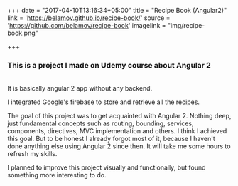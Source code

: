 +++
date = "2017-04-10T13:16:34+05:00"
title = "Recipe Book (Angular2)"
link = 'https://belamov.github.io/recipe-book/'
source = 'https://github.com/belamov/recipe-book'
imagelink = "img/recipe-book.png"

+++

### This is a project I made on Udemy course about Angular 2
<br>
It is basically angular 2 app without any backend.

I integrated Google's firebase to store and retrieve all the recipes.

The goal of this project was to get acquainted with Angular 2. Nothing deep, just fundamental concepts such as routing, bounding, services, components, directives, MVC implementation and others. I think I achieved this goal. But to be honest I already forgot most of it, because I haven't done anything else using Angular 2 since then. It will take me some hours to refresh my skills.
 
 I planned to improve this project visually and functionally, but found something more interesting to do.



